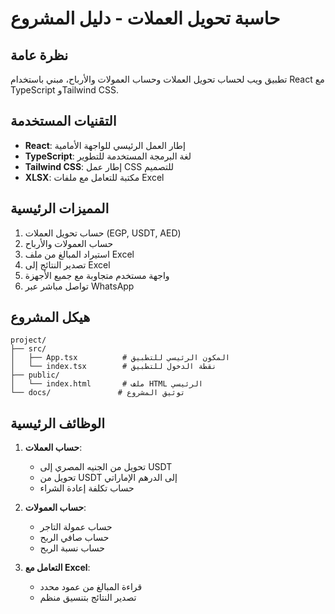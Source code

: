 # حاسبة تحويل العملات - دليل المشروع

## نظرة عامة
تطبيق ويب لحساب تحويل العملات وحساب العمولات والأرباح، مبني باستخدام React مع TypeScript وTailwind CSS.

## التقنيات المستخدمة
- **React**: إطار العمل الرئيسي للواجهة الأمامية
- **TypeScript**: لغة البرمجة المستخدمة للتطوير
- **Tailwind CSS**: إطار عمل CSS للتصميم
- **XLSX**: مكتبة للتعامل مع ملفات Excel

## المميزات الرئيسية
1. حساب تحويل العملات (EGP, USDT, AED)
2. حساب العمولات والأرباح
3. استيراد المبالغ من ملف Excel
4. تصدير النتائج إلى Excel
5. واجهة مستخدم متجاوبة مع جميع الأجهزة
6. تواصل مباشر عبر WhatsApp

## هيكل المشروع
```
project/
├── src/
│   ├── App.tsx          # المكون الرئيسي للتطبيق
│   └── index.tsx        # نقطة الدخول للتطبيق
├── public/
│   └── index.html       # ملف HTML الرئيسي
└── docs/               # توثيق المشروع
```

## الوظائف الرئيسية
1. **حساب العملات**:
   - تحويل من الجنيه المصري إلى USDT
   - تحويل من USDT إلى الدرهم الإماراتي
   - حساب تكلفة إعادة الشراء

2. **حساب العمولات**:
   - حساب عمولة التاجر
   - حساب صافي الربح
   - حساب نسبة الربح

3. **التعامل مع Excel**:
   - قراءة المبالغ من عمود محدد
   - تصدير النتائج بتنسيق منظم
